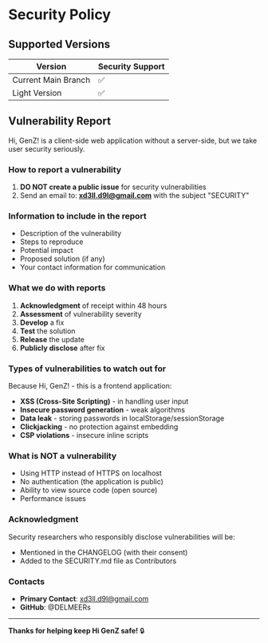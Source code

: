 # Security Policy

## Supported Versions

| Version | Security Support |
| ------- | ------------------ |
| Current Main Branch | ✅ |
| Light Version | ✅ |

## Vulnerability Report

Hi, GenZ! is a client-side web application without a server-side, but we take user security seriously.

### How to report a vulnerability

1. **DO NOT create a public issue** for security vulnerabilities
2. Send an email to: **xd3ll.d9l@gmail.com** with the subject "SECURITY"

### Information to include in the report

- Description of the vulnerability
- Steps to reproduce
- Potential impact
- Proposed solution (if any)
- Your contact information for communication

### What we do with reports

1. **Acknowledgment** of receipt within 48 hours
2. **Assessment** of vulnerability severity
3. **Develop** a fix
4. **Test** the solution
5. **Release** the update
6. **Publicly disclose** after fix

### Types of vulnerabilities to watch out for

Because Hi, GenZ! - this is a frontend application:

- **XSS (Cross-Site Scripting)** - in handling user input
- **Insecure password generation** - weak algorithms
- **Data leak** - storing passwords in localStorage/sessionStorage
- **Clickjacking** - no protection against embedding
- **CSP violations** - insecure inline scripts

### What is NOT a vulnerability

- Using HTTP instead of HTTPS on localhost
- No authentication (the application is public)
- Ability to view source code (open source)
- Performance issues

### Acknowledgment

Security researchers who responsibly disclose vulnerabilities will be:
- Mentioned in the CHANGELOG (with their consent)
- Added to the SECURITY.md file as Contributors

### Contacts

- **Primary Contact**: xd3ll.d9l@gmail.com
- **GitHub**: @DELMEERs

---

**Thanks for helping keep Hi GenZ safe!** 🔒